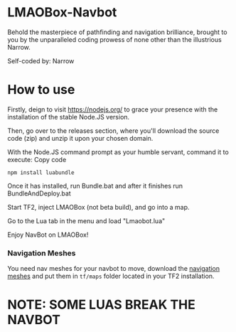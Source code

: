 # LMAOBox-Navbot

Behold the masterpiece of pathfinding and navigation brilliance, brought to you by the unparalleled coding prowess of none other than the illustrious Narrow.

Self-coded by: Narrow

# How to use
Firstly, deign to visit https://nodejs.org/ to grace your presence with the installation of the stable Node.JS version.

Then, go over to the releases section, where you'll download the source code (zip) and unzip it upon your chosen domain.

With the Node.JS command prompt as your humble servant, command it to execute:
Copy code
```
npm install luabundle
```
Once it has installed, run Bundle.bat and after it finishes run BundleAndDeploy.bat

Start TF2, inject LMAOBox (not beta build), and go into a map.

Go to the Lua tab in the menu and load "Lmaobot.lua"

Enjoy NavBot on LMAOBox!

### Navigation Meshes
You need nav meshes for your navbot to move, download the [navigation meshes](https://github.com/RosneBurgerworks/rosnebot-database/tree/master/nav%20meshes) and put them in ``tf/maps`` folder located in your TF2 installation.

# NOTE: SOME LUAS BREAK THE NAVBOT
